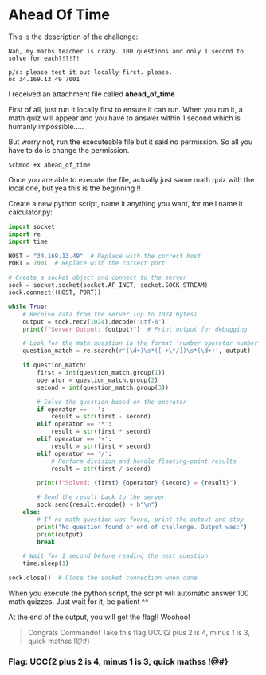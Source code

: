 # Ahead Of Time

This is the description of the challenge:

> 
    Nah, my maths teacher is crazy. 100 questions and only 1 second to solve for each?!?!?!

    p/s: please test it out locally first. please.
    nc 34.169.13.49 7001 
>

I received an attachment file called **ahead_of_time**

First of all, just run it locally first to ensure it can run. When you run it, a math quiz will appear and you have to answer within 1 second which is humanly impossible.....

But worry not, run the executeable file but it said no permission. So all you have to do is change the permission.

``` 
$chmod +x ahead_of_time
```

Once you are able to execute the file, actually just same math quiz with the local one, but yea this is the beginning !!

Create a new python script, name it anything you want, for me i name it calculator.py:

```python
import socket
import re
import time

HOST = "34.169.13.49"  # Replace with the correct host
PORT = 7001  # Replace with the correct port

# Create a socket object and connect to the server
sock = socket.socket(socket.AF_INET, socket.SOCK_STREAM)
sock.connect((HOST, PORT))

while True:
    # Receive data from the server (up to 1024 bytes)
    output = sock.recv(1024).decode('utf-8')
    print(f"Server Output: {output}")  # Print output for debugging

    # Look for the math question in the format 'number operator number'
    question_match = re.search(r'(\d+)\s*([-+\*/])\s*(\d+)', output)

    if question_match:
        first = int(question_match.group(1))
        operator = question_match.group(2)
        second = int(question_match.group(3))

        # Solve the question based on the operator
        if operator == '-':
            result = str(first - second)
        elif operator == '*':
            result = str(first * second)
        elif operator == '+':
            result = str(first + second)
        elif operator == '/':
            # Perform division and handle floating-point results
            result = str(first / second)

        print(f"Solved: {first} {operator} {second} = {result}")

        # Send the result back to the server
        sock.send(result.encode() + b"\n")
    else:
        # If no math question was found, print the output and stop
        print("No question found or end of challenge. Output was:")
        print(output)
        break

    # Wait for 1 second before reading the next question
    time.sleep(1)

sock.close()  # Close the socket connection when done
```

When you execute the python script, the script will automatic answer 100 math quizzes. Just wait for it, be patient ^^

At the end of the output, you will get the flag!! Woohoo!

> Congrats Commando! Take this flag:UCC{2 plus 2 is 4, minus 1 is 3, quick mathss !@#}

### Flag: UCC{2 plus 2 is 4, minus 1 is 3, quick mathss !@#}

